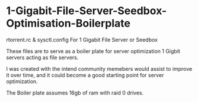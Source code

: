 # 1-Gigabit-File-Server-Seedbox-Optimisation-Boilerplate
rtorrent.rc &amp; sysctl.config For 1 Gigabit File Server or Seedbox

These files are to serve as a boiler plate for server optimization 1 Gigbit servers acting as file servers. 

I was created with the intend community memebers would assist to improve it over time, and it could become a good starting point for server optimization.

The Boiler plate assumes 16gb of ram with raid 0 drives.
